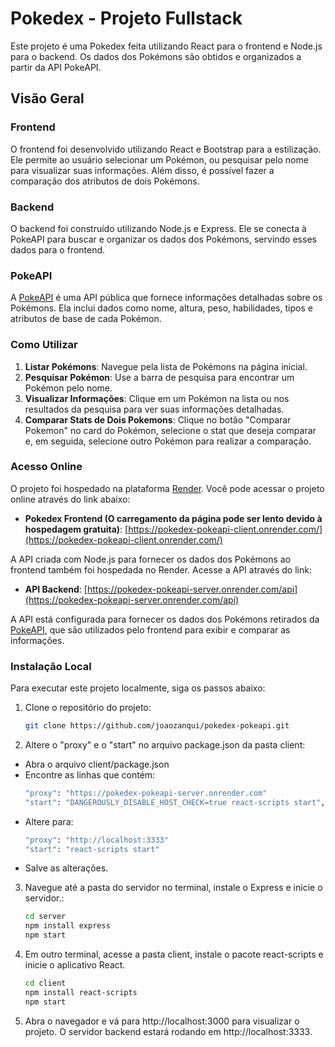 # Pokedex - Projeto Fullstack

Este projeto é uma Pokedex feita utilizando React para o frontend e Node.js para o backend. Os dados dos Pokémons são obtidos e organizados a partir da API PokeAPI.

## Visão Geral

### Frontend

O frontend foi desenvolvido utilizando React e Bootstrap para a estilização. Ele permite ao usuário selecionar um Pokémon, ou pesquisar pelo nome para visualizar suas informações. Além disso, é possível fazer a comparação dos atributos de dois Pokémons.

### Backend

O backend foi construído utilizando Node.js e Express. Ele se conecta à PokeAPI para buscar e organizar os dados dos Pokémons, servindo esses dados para o frontend.

### PokeAPI

A [PokeAPI](https://pokeapi.co/) é uma API pública que fornece informações detalhadas sobre os Pokémons. Ela inclui dados como nome, altura, peso, habilidades, tipos e atributos de base de cada Pokémon.

### Como Utilizar

1. **Listar Pokémons**: Navegue pela lista de Pokémons na página inicial.
2. **Pesquisar Pokémon**: Use a barra de pesquisa para encontrar um Pokémon pelo nome.
3. **Visualizar Informações**: Clique em um Pokémon na lista ou nos resultados da pesquisa para ver suas informações detalhadas.
4. **Comparar Stats de Dois Pokemons**: Clique no botão "Comparar Pokemon" no card do Pokémon, selecione o stat que deseja comparar e, em seguida, selecione outro Pokémon para realizar a comparação.

### Acesso Online

O projeto foi hospedado na plataforma [Render](https://render.com/). Você pode acessar o projeto online através do link abaixo:

- **Pokedex Frontend (O carregamento da página pode ser lento devido à hospedagem gratuita)**: [https://pokedex-pokeapi-client.onrender.com/](https://pokedex-pokeapi-client.onrender.com/)

A API criada com Node.js para fornecer os dados dos Pokémons ao frontend também foi hospedada no Render. Acesse a API através do link:

- **API Backend**: [https://pokedex-pokeapi-server.onrender.com/api](https://pokedex-pokeapi-server.onrender.com/api)

A API está configurada para fornecer os dados dos Pokémons retirados da [PokeAPI](https://pokeapi.co/), que são utilizados pelo frontend para exibir e comparar as informações.

### Instalação Local

Para executar este projeto localmente, siga os passos abaixo:

1. Clone o repositório do projeto:
   ```bash
   git clone https://github.com/joaozanqui/pokedex-pokeapi.git
2. Altere o "proxy" e o "start" no arquivo package.json da pasta client:
  - Abra o arquivo client/package.json
  - Encontre as linhas que contém:
    ``` bash
    "proxy": "https://pokedex-pokeapi-server.onrender.com"
    "start": "DANGEROUSLY_DISABLE_HOST_CHECK=true react-scripts start",
  - Altere para:
    ```bash
    "proxy": "http://localhost:3333"
    "start": "react-scripts start"
  - Salve as alterações.
3. Navegue até a pasta do servidor no terminal, instale o Express e inicie o servidor.:
    ```bash
    cd server
    npm install express
    npm start
    ```
4. Em outro terminal, acesse a pasta client, instale o pacote react-scripts e inicie o aplicativo React.
    ```bash
    cd client
    npm install react-scripts
    npm start
   ```
5. Abra o navegador e vá para http://localhost:3000 para visualizar o projeto. O servidor backend estará rodando em http://localhost:3333.
